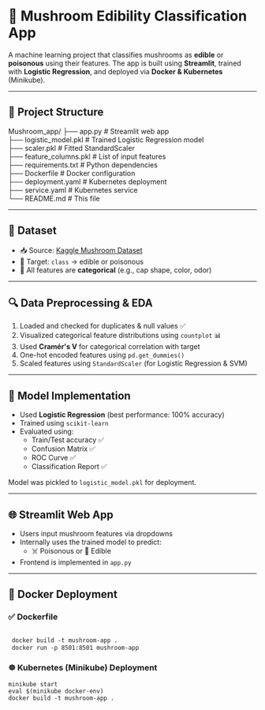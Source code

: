 # 🍄 Mushroom Edibility Classification App

A machine learning project that classifies mushrooms as **edible** or **poisonous** using their features. The app is built using **Streamlit**, trained with **Logistic Regression**, and deployed via **Docker & Kubernetes** (Minikube).

---

## 📁 Project Structure

Mushroom_app/
├── app.py # Streamlit web app    
├── logistic_model.pkl # Trained Logistic Regression model    
├── scaler.pkl # Fitted StandardScaler      
├── feature_columns.pkl # List of input features    
├── requirements.txt # Python dependencies           
├── Dockerfile # Docker configuration              
├── deployment.yaml # Kubernetes deployment     
├── service.yaml # Kubernetes service    
└── README.md # This file    


---

## 🧠 Dataset

- 📥 Source: [Kaggle Mushroom Dataset](https://www.kaggle.com/datasets/uciml/mushroom-classification)
- 🧪 Target: `class` → edible or poisonous
- 🔣 All features are **categorical** (e.g., cap shape, color, odor)

---

## 🔍 Data Preprocessing & EDA

1. Loaded and checked for duplicates & null values ✅
2. Visualized categorical feature distributions using `countplot` 📊
3. Used **Cramér's V** for categorical correlation with target
4. One-hot encoded features using `pd.get_dummies()`
5. Scaled features using `StandardScaler` (for Logistic Regression & SVM)

---

## 🤖 Model Implementation

- Used **Logistic Regression** (best performance: 100% accuracy)
- Trained using `scikit-learn`
- Evaluated using:
  - Train/Test accuracy ✅
  - Confusion Matrix ✅
  - ROC Curve ✅
  - Classification Report ✅

Model was pickled to `logistic_model.pkl` for deployment.

---

## 🌐 Streamlit Web App

- Users input mushroom features via dropdowns
- Internally uses the trained model to predict:
  - ☠️ Poisonous or 🍄 Edible
- Frontend is implemented in `app.py`

---

## 🐳 Docker Deployment

### ✅ Dockerfile

```dockerfile

 docker build -t mushroom-app .
 docker run -p 8501:8501 mushroom-app
```

### ☸️ Kubernetes (Minikube) Deployment
``` PreSteps
minikube start
eval $(minikube docker-env)
docker build -t mushroom-app .
```  
